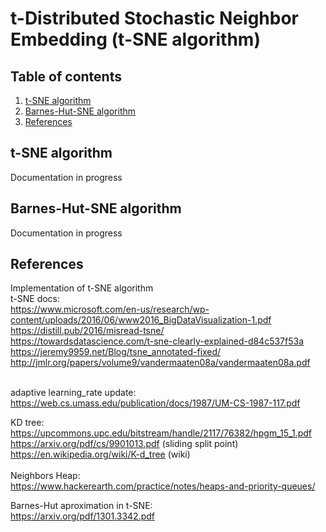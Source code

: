 # t-Distributed Stochastic Neighbor Embedding (t-SNE algorithm)

## Table of contents
1. [t-SNE algorithm](#p1)
2. [Barnes-Hut-SNE algorithm](#p2)
3. [References](#p5)

## t-SNE algorithm <a name="p1" /></a>

<p>
Documentation in progress
</p>

## Barnes-Hut-SNE algorithm <a name="p2" /></a>

<p>
Documentation in progress
</p>

## References <a name="p5" /></a>
Implementation of t-SNE algorithm<br/>
t-SNE docs:<br/>
https://www.microsoft.com/en-us/research/wp-content/uploads/2016/06/www2016_BigDataVisualization-1.pdf<br/>
https://distill.pub/2016/misread-tsne/<br/>
https://towardsdatascience.com/t-sne-clearly-explained-d84c537f53a<br/>
https://jeremy9959.net/Blog/tsne_annotated-fixed/<br/>
http://jmlr.org/papers/volume9/vandermaaten08a/vandermaaten08a.pdf<br/><br/>

adaptive learning_rate update:<br/>
https://web.cs.umass.edu/publication/docs/1987/UM-CS-1987-117.pdf<br/>

KD tree:<br/>
https://upcommons.upc.edu/bitstream/handle/2117/76382/hpgm_15_1.pdf<br/>
https://arxiv.org/pdf/cs/9901013.pdf (sliding split point)<br>
https://en.wikipedia.org/wiki/K-d_tree (wiki)<br><br/>
Neighbors Heap:<br>
https://www.hackerearth.com/practice/notes/heaps-and-priority-queues/<br>

Barnes-Hut aproximation in t-SNE:<br/>
https://arxiv.org/pdf/1301.3342.pdf
